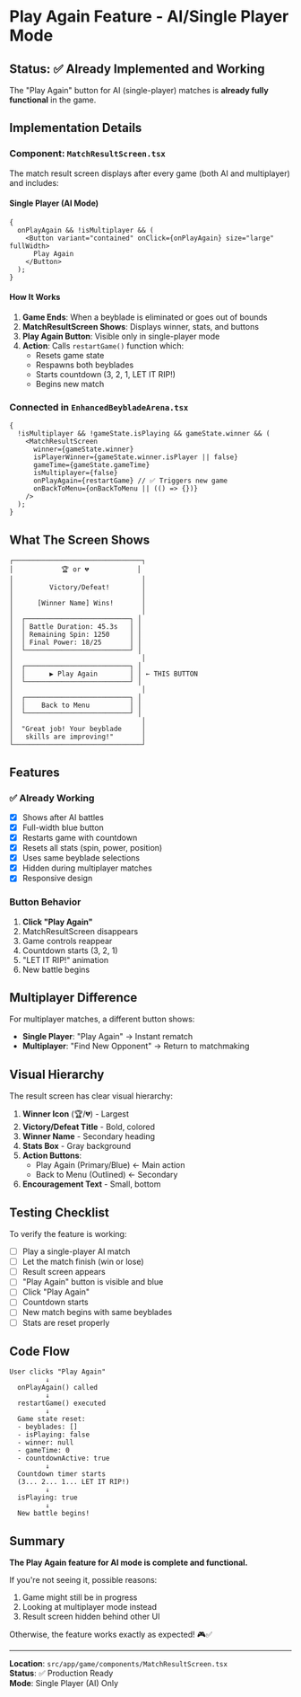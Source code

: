 # Play Again Feature - AI/Single Player Mode

## Status: ✅ Already Implemented and Working

The "Play Again" button for AI (single-player) matches is **already fully functional** in the game.

## Implementation Details

### Component: `MatchResultScreen.tsx`

The match result screen displays after every game (both AI and multiplayer) and includes:

#### Single Player (AI Mode)

```tsx
{
  onPlayAgain && !isMultiplayer && (
    <Button variant="contained" onClick={onPlayAgain} size="large" fullWidth>
      Play Again
    </Button>
  );
}
```

#### How It Works

1. **Game Ends**: When a beyblade is eliminated or goes out of bounds
2. **MatchResultScreen Shows**: Displays winner, stats, and buttons
3. **Play Again Button**: Visible only in single-player mode
4. **Action**: Calls `restartGame()` function which:
   - Resets game state
   - Respawns both beyblades
   - Starts countdown (3, 2, 1, LET IT RIP!)
   - Begins new match

### Connected in `EnhancedBeybladeArena.tsx`

```tsx
{
  !isMultiplayer && !gameState.isPlaying && gameState.winner && (
    <MatchResultScreen
      winner={gameState.winner}
      isPlayerWinner={gameState.winner.isPlayer || false}
      gameTime={gameState.gameTime}
      isMultiplayer={false}
      onPlayAgain={restartGame} // ✅ Triggers new game
      onBackToMenu={onBackToMenu || (() => {})}
    />
  );
}
```

## What The Screen Shows

```
┌────────────────────────────────┐
│            🏆 or 💔            │
│                                │
│         Victory/Defeat!        │
│                                │
│      [Winner Name] Wins!       │
│                                │
│  ┌──────────────────────────┐ │
│  │ Battle Duration: 45.3s   │ │
│  │ Remaining Spin: 1250     │ │
│  │ Final Power: 18/25       │ │
│  └──────────────────────────┘ │
│                                │
│  ┌──────────────────────────┐ │
│  │      ▶ Play Again        │ │ ← THIS BUTTON
│  └──────────────────────────┘ │
│                                │
│  ┌──────────────────────────┐ │
│  │    Back to Menu          │ │
│  └──────────────────────────┘ │
│                                │
│  "Great job! Your beyblade     │
│   skills are improving!"       │
└────────────────────────────────┘
```

## Features

### ✅ Already Working

- [x] Shows after AI battles
- [x] Full-width blue button
- [x] Restarts game with countdown
- [x] Resets all stats (spin, power, position)
- [x] Uses same beyblade selections
- [x] Hidden during multiplayer matches
- [x] Responsive design

### Button Behavior

1. **Click "Play Again"**
2. MatchResultScreen disappears
3. Game controls reappear
4. Countdown starts (3, 2, 1)
5. "LET IT RIP!" animation
6. New battle begins

## Multiplayer Difference

For multiplayer matches, a different button shows:

- **Single Player**: "Play Again" → Instant rematch
- **Multiplayer**: "Find New Opponent" → Return to matchmaking

## Visual Hierarchy

The result screen has clear visual hierarchy:

1. **Winner Icon** (🏆/💔) - Largest
2. **Victory/Defeat Title** - Bold, colored
3. **Winner Name** - Secondary heading
4. **Stats Box** - Gray background
5. **Action Buttons**:
   - Play Again (Primary/Blue) ← Main action
   - Back to Menu (Outlined) ← Secondary
6. **Encouragement Text** - Small, bottom

## Testing Checklist

To verify the feature is working:

- [ ] Play a single-player AI match
- [ ] Let the match finish (win or lose)
- [ ] Result screen appears
- [ ] "Play Again" button is visible and blue
- [ ] Click "Play Again"
- [ ] Countdown starts
- [ ] New match begins with same beyblades
- [ ] Stats are reset properly

## Code Flow

```
User clicks "Play Again"
         ↓
  onPlayAgain() called
         ↓
  restartGame() executed
         ↓
  Game state reset:
  - beyblades: []
  - isPlaying: false
  - winner: null
  - gameTime: 0
  - countdownActive: true
         ↓
  Countdown timer starts
  (3... 2... 1... LET IT RIP!)
         ↓
  isPlaying: true
         ↓
  New battle begins!
```

## Summary

**The Play Again feature for AI mode is complete and functional.**

If you're not seeing it, possible reasons:

1. Game might still be in progress
2. Looking at multiplayer mode instead
3. Result screen hidden behind other UI

Otherwise, the feature works exactly as expected! 🎮✅

---

**Location**: `src/app/game/components/MatchResultScreen.tsx`  
**Status**: ✅ Production Ready  
**Mode**: Single Player (AI) Only
